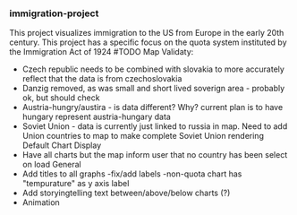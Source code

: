 ### immigration-project
This project visualizes immigration to the US from Europe in the early 20th century. This project has a specific focus on the quota system instituted by the Immigration Act of 1924
#TODO
Map Validaty:
- Czech republic needs to be combined with slovakia to more accurately reflect that the data is from czechoslovakia
- Danzig removed, as was small and short lived soverign area - probably ok, but should check
- Austria-hungry/austira - is data different? Why? current plan is to have hungary represent austria-hungary data
- Soviet Union - data is currently just linked to russia in map. Need to add Union countries to map to make complete Soviet Union rendering
Default Chart Display
- Have all charts but the map inform user that no country has been select on load
General
- Add titles to all graphs
-fix/add labels
    -non-quota chart has "tempurature" as y axis label
- Add storyingtelling text between/above/below charts (?)
- Animation